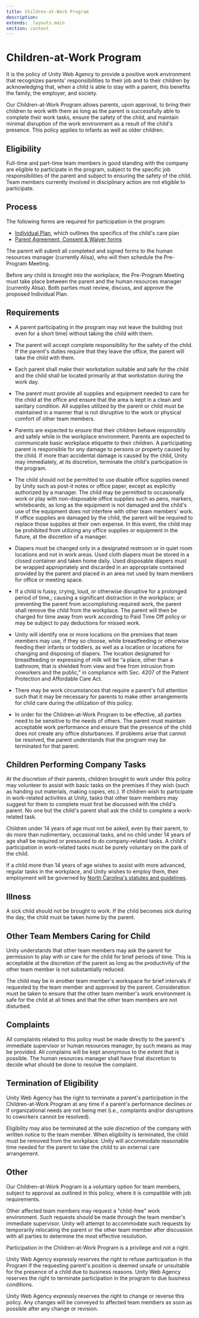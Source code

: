 ```yaml
---
title: Children-at-Work Program
description:
extends: _layouts.main
section: content
---
```


# Children-at-Work Program

It is the policy of Unity Web Agency to provide a positive work environment that recognizes parents' responsibilities to their job and to their children by acknowledging that, when a child is able to stay with a parent, this benefits the family, the employer, and society.

Our Children-at-Work Program allows parents, upon approval, to bring their children to work with them as long as the parent is successfully able to complete their work tasks, ensure the safety of the child, and maintain minimal disruption of the work environment as a result of the child's presence. This policy applies to infants as well as older children.

## Eligibility

Full-time and part-time team members in good standing with the company are eligible to participate in the program, subject to the specific job responsibilities of the parent and subject to ensuring the safety of the child. Team members currently involved in disciplinary action are not eligible to participate.

## Process

The following forms are required for participation in the program:

- [Individual Plan](https://docs.google.com/document/d/1VfFOcm-sfslard8Iu5xGE9vhRE9c05TAWQOhUSqDtxE/edit?usp=sharing), which outlines the specifics of the child's care plan
- [Parent Agreement, Consent & Waiver forms](https://docs.google.com/document/d/1BYMj966MZ7yiGqrOJ8SUmB0jx70FyW3aBwQRjt321yE/edit?usp=sharing)

The parent will submit all completed and signed forms to the human resources manager (currently Alisa), who will then schedule the Pre-Program Meeting.

Before any child is brought into the workplace, the Pre-Program Meeting must take place between the parent and the human resources manager (currently Alisa). Both parties must review, discuss, and approve the proposed Individual Plan.

## Requirements

- A parent participating in the program may not leave the building (not even for a short time) without taking the child with them.

- The parent will accept complete responsibility for the safety of the child. If the parent's duties require that they leave the office, the parent will take the child with them.

- Each parent shall make their workstation suitable and safe for the child and the child shall be located primarily at that workstation during the work day.

- The parent must provide all supplies and equipment needed to care for the child at the office and ensure that the area is kept in a clean and sanitary condition. All supplies utilized by the parent or child must be maintained in a manner that is not disruptive to the work or physical comfort of other team members.

- Parents are expected to ensure that their children behave responsibly and safely while in the workplace environment. Parents are expected to communicate basic workplace etiquette to their children. A participating parent is responsible for any damage to persons or property caused by the child. If more than accidental damage is caused by the child, Unity may immediately, at its discretion, terminate the child's participation in the program.

- The child should not be permitted to use disable office supplies owned by Unity such as post-it notes or office paper, except as explicitly authorized by a manager. The child may be permitted to occasionally work or play with non-disposable office supplies such as pens, markers, whiteboards, as long as the equipment is not damaged and the child's use of the equipment does not interfere with other team members' work. If office supplies are damaged by the child, the parent will be required to replace those supplies at their own expense. In this event, the child may be prohibited from utilizing any office supplies or equipment in the future, at the discretion of a manager.

- Diapers must be changed only in a designated restroom or in quiet room locations and not in work areas. Used cloth diapers must be stored in a closed container and taken home daily. Used disposable diapers must be wrapped appropriately and discarded in an appropriate contained provided by the parent and placed in an area not used by team members for office or meeting space.

- If a child is fussy, crying, loud, or otherwise disruptive for a prolonged period of time,; causing a significant distraction in the workplace; or preventing the parent from accomplishing required work, the parent shall remove the child from the workplace. The parent will then be charged for time away from work according to Paid Time Off policy or may be subject to pay deductions for missed work.

- Unity will identify one or more locations on the premises that team members may use, if they so choose, while breastfeeding or otherwise feeding their infants or toddlers, as well as a location or locations for changing and disposing of diapers. The location designated for breastfeeding or expressing of milk will be “a place, other than a bathroom, that is shielded from view and free from intrusion from coworkers and the public,” in compliance with Sec. 4207 of the Patient Protection and Affordable Care Act.

- There may be work circumstances that require a parent's full attention such that it may be necessary for parents to make other arrangements for child care during the utilization of this policy.

- In order for the Children-at-Work Program to be effective, all parties need to be sensitive to the needs of others. The parent must maintain acceptable work performance and ensure that the presence of the child does not create any office disturbances. If problems arise that cannot be resolved, the parent understands that the program may be terminated for that parent.

## Children Performing Company Tasks

At the discretion of their parents, children brought to work under this policy may volunteer to assist with basic tasks on the premises if they wish (such as handing out materials, making copies, etc.). If children wish to participate in work-related activities at Unity, tasks that other team members may suggest for them to complete must first be discussed with the child's parent. No one but the child's parent shall ask the child to complete a work-related task.

Children under 14 years of age must not be asked, even by their parent, to do more than rudimentary, occasional tasks, and no child under 14 years of age shall be required or pressured to do company-related tasks. A child's participation in work-related tasks must be purely voluntary on the park of the child.

If a child more than 14 years of age wishes to assist with more advanced, regular tasks in the workplace, and Unity wishes to employ them, their employment will be governed by [North Carolina's statutes and guidelines](https://www.labor.nc.gov/workplace-rights/youth-employment-rules).

## Illness

A sick child should not be brought to work. If the child becomes sick during the day, the child must be taken home by the parent.

## Other Team Members Caring for Child

Unity understands that other team members may ask the parent for permission to play with or care for the child for brief periods of time. This is acceptable at the discretion of the parent as long as the productivity of the other team member is not substantially reduced.

The child may be in another team member's workspace for brief intervals if requested by the team member and approved by the parent. Consideration must be taken to ensure that the other team member's work environment is safe for the child at all times and that the other team members are not disturbed.

## Complaints

All complaints related to this policy must be made directly to the parent's immediate supervisor or human resources manager, by such means as may be provided. All complains will be kept anonymous to the extent that is possible. The human resources manager shall have final discretion to decide what should be done to resolve the complaint.

## Termination of Eligibility

Unity Web Agency has the right to terminate a parent's participation in the Children-at-Work Program at any time if a parent's performance declines or if organizational needs are not being met (i.e., complaints and/or disruptions to coworkers cannot be resolved).

Eligibility may also be terminated at the sole discretion of the company with written notice to the team member. When eligibility is terminated, the child must be removed from the workplace. Unity will accommodate reasonable time needed for the parent to take the child to an external care arrangement.

## Other

Our Children-at-Work Program is a voluntary option for team members, subject to approval as outlined in this policy, where it is compatible with job requirements.

Other affected team members may request a "child-free" work environment. Such requests should be made through the team member's immediate supervisor. Unity will attempt to accommodate such requests by temporarily relocating the parent or the other team member after discussion with all parties to determine the most effective resolution.

Participation in the Children-at-Work Program is a privilege and not a right.

Unity Web Agency expressly reserves the right to refuse participation in the Program if the requesting parent's position is deemed unsafe or unsuitable for the presence of a child due to business reasons. Unity Web Agency reserves the right to terminate participation in the program to due business conditions.

Unity Web Agency expressly reserves the right to change or reverse this policy. Any changes will be conveyed to affected team members as soon as possible after any change or revision.
